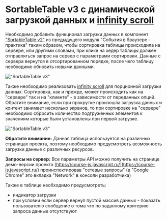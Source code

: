# SortableTable v3 с динамической загрузкой данных и [infinity scroll](https://en.wiktionary.org/wiki/infinite_scroll) 
  
Необходимо добавить функционал загрузки данных в компонент ["SortableTable v2"](taskbook:events-practice/sortable-table-v2)
из предыдущего модуля "События в браузере - практика" таким образом, чтобы
сортировка таблицы происходила на сервере, или другими словами, при клике на хедер 
таблицы должен отправляться запрос на сервер с параметрами сортировки. 
Данные с сервера вернутся в отсортированном порядке, после чего таблицу необходимо обновить новыми данными.

!["SortableTable v3"](sortable-table-v3.gif)

Также необходимо реализовать [infinity scroll](https://en.wiktionary.org/wiki/infinite_scroll) для порционной загрузки данных.
Сортировка, как и прежде, может происходить как на "сервере" так и на "клиенте" - в зависимости от переданных опций.
Обратите внимание, если при прокрутке произошла загрузка данных и контент занимает несколько экранов, то при сортировке
на "сервере" необходимо сбросить количество подгруженных элементов к значениям которые были установлены при первой загрузке.

!["SortableTable v3"](infinite_scroll.gif)

**Обратите внимание:**
Данная таблица используется на различных страницах проекта, поэтому необходимо предусмотреть
возможность загрузки данные с различных ресурсов.

**Запросы на сервер:**
Все параметры API можно получить на странице демо-версии проекта [https://course-js.javascript.ru/](https://course-js.javascript.ru/)
проинспектировав "сетевые запросы" (в "Google Chrome" это вкладка "Network" в консоли разработчика)

Также в таблице необходимо предусмотреть:
* индикатор загрузки
* при условии если сервер вернул пустой массив данных - показать пользователю сообщение о тома что 
по заданному критерию запроса данные отсутствуют
